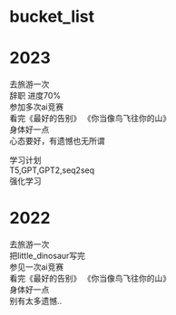 # bucket_list

# 2023  
去旅游一次  
辞职 进度70%  
参加多次ai竞赛  
看完《最好的告别》 《你当像鸟飞往你的山》  
身体好一点  
心态要好，有遗憾也无所谓

学习计划  
T5,GPT,GPT2,seq2seq  
强化学习

# 2022  
去旅游一次  
把little_dinosaur写完  
参见一次ai竞赛  
看完《最好的告别》 《你当像鸟飞往你的山》  
身体好一点  
别有太多遗憾..
